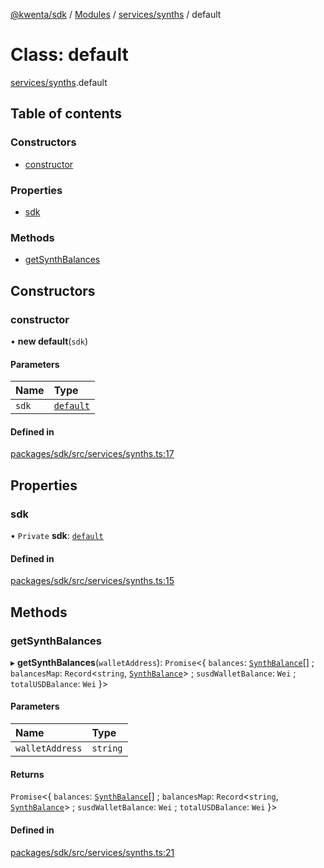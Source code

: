 [@kwenta/sdk](../README.md) / [Modules](../modules.md) / [services/synths](../modules/services_synths.md) / default

# Class: default

[services/synths](../modules/services_synths.md).default

## Table of contents

### Constructors

- [constructor](services_synths.default.md#constructor)

### Properties

- [sdk](services_synths.default.md#sdk)

### Methods

- [getSynthBalances](services_synths.default.md#getsynthbalances)

## Constructors

### constructor

• **new default**(`sdk`)

#### Parameters

| Name | Type |
| :------ | :------ |
| `sdk` | [`default`](index.default.md) |

#### Defined in

[packages/sdk/src/services/synths.ts:17](https://github.com/Kwenta/kwenta/blob/935f91508/packages/sdk/src/services/synths.ts#L17)

## Properties

### sdk

• `Private` **sdk**: [`default`](index.default.md)

#### Defined in

[packages/sdk/src/services/synths.ts:15](https://github.com/Kwenta/kwenta/blob/935f91508/packages/sdk/src/services/synths.ts#L15)

## Methods

### getSynthBalances

▸ **getSynthBalances**(`walletAddress`): `Promise`<{ `balances`: [`SynthBalance`](../modules/types_synths.md#synthbalance)[] ; `balancesMap`: `Record`<`string`, [`SynthBalance`](../modules/types_synths.md#synthbalance)\> ; `susdWalletBalance`: `Wei` ; `totalUSDBalance`: `Wei`  }\>

#### Parameters

| Name | Type |
| :------ | :------ |
| `walletAddress` | `string` |

#### Returns

`Promise`<{ `balances`: [`SynthBalance`](../modules/types_synths.md#synthbalance)[] ; `balancesMap`: `Record`<`string`, [`SynthBalance`](../modules/types_synths.md#synthbalance)\> ; `susdWalletBalance`: `Wei` ; `totalUSDBalance`: `Wei`  }\>

#### Defined in

[packages/sdk/src/services/synths.ts:21](https://github.com/Kwenta/kwenta/blob/935f91508/packages/sdk/src/services/synths.ts#L21)
